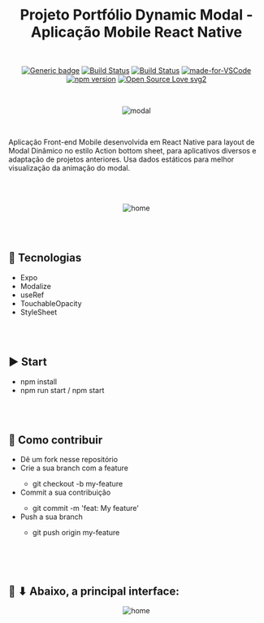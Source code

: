 <div align="center">

# Projeto Portfólio Dynamic Modal - Aplicação Mobile React Native

</div>

<br>

<div align="center">

[![Generic badge](https://img.shields.io/badge/Made%20by-Renan%20Borba-purple.svg)](https://shields.io/) [![Build Status](https://img.shields.io/github/stars/RenanBorba/react-native-dynamic-modal.svg)](https://github.com/RenanBorba/react-native-dynamic-modal) [![Build Status](https://img.shields.io/github/forks/RenanBorba/react-native-dynamic-modal.svg)](https://github.com/RenanBorba/react-native-dynamic-modal) [![made-for-VSCode](https://img.shields.io/badge/Made%20for-VSCode-1f425f.svg)](https://code.visualstudio.com/) [![npm version](https://badge.fury.io/js/react-native.svg)](https://badge.fury.io/js/react-native) [![Open Source Love svg2](https://badges.frapsoft.com/os/v2/open-source.svg?v=103)](https://github.com/ellerbrock/open-source-badges/)

<br>

![modal](https://github.com/RenanBorba/react-native-dynamic-modal/assets/48495838/d5102b1f-da41-4388-b3ea-0b1f204a8ade)

</div>

<br>

Aplicação Front-end Mobile desenvolvida em React Native para layout de Modal Dinâmico no estilo Action bottom sheet, para aplicativos diversos e adaptação de projetos anteriores. Usa dados estáticos para melhor visualização da animação do modal.

<br><br>

<div align="center">
  
![home](https://github.com/RenanBorba/react-native-dynamic-modal/assets/48495838/3fdcaf54-fcd0-40e7-a0d9-543c1c01d2ab)


</div>

<br><br>

## :rocket: Tecnologias
<ul>
  <li>Expo</li>
  <li>Modalize</li>
  <li>useRef</li>
  <li>TouchableOpacity</li>
  <li>StyleSheet</li>
</ul>

<br><br>

## :arrow_forward: Start
<ul>
  <li>npm install</li>
  <li>npm run start / npm start</li>
</ul>

<br><br>

## :punch: Como contribuir
<ul>
  <li>Dê um fork nesse repositório</li>
  <li>Crie a sua branch com a feature</li>
    <ul>
      <li>git checkout -b my-feature</li>
    </ul>
  <li>Commit a sua contribuição</li>
    <ul>
      <li>git commit -m 'feat: My feature'</li>
    </ul>
  <li>Push a sua branch</li>
    <ul>
      <li>git push origin my-feature</li>
    </ul>
</ul>
<br><br><br>

## :mega: ⬇ Abaixo, a principal interface:

<div align="center">
  
![home](https://github.com/RenanBorba/react-native-dynamic-modal/assets/48495838/6c6b1913-97e3-4926-8d2c-b85180f2281d)

</div>
